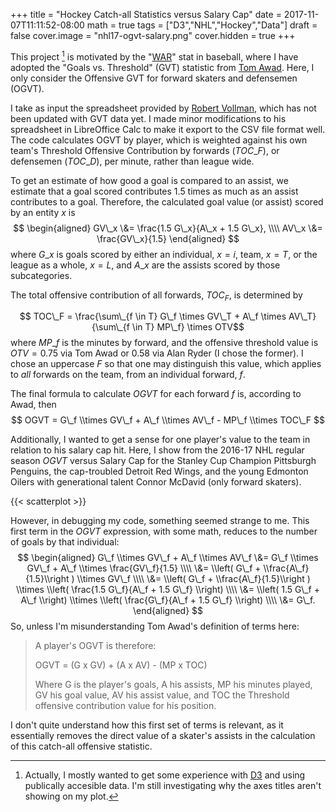 +++
title = "Hockey Catch-all Statistics versus Salary Cap"
date = 2017-11-07T11:11:52-08:00
math = true
tags = ["D3","NHL","Hockey","Data"]
draft = false
cover.image = "nhl17-ogvt-salary.png"
cover.hidden = true
+++

This project [^1] is motivated by the "[WAR](https://en.wikipedia.org/wiki/Wins_Above_Replacement)" stat in baseball, where I have adopted the "Goals vs. Threshold" (GVT) statistic from [Tom Awad](https://web.archive.org/web/20130407214751/http://hockeyprospectus.com/article.php?articleid=236).  Here, I only consider the Offensive GVT for forward skaters and defensemen (OGVT).  
<!--more-->
I take as input the spreadsheet provided by [Robert Vollman](http://www.hockeyabstract.com/testimonials/nhl2016-17playerdata), which has not been updated with GVT data yet.  I made minor modifications to his spreadsheet in LibreOffice Calc to make it export to the CSV file format well.   The code calculates OGVT by player, which is weighted against his own team's Threshold Offensive Contribution by forwards ($TOC\_F$), or defensemen ($TOC\_D$), per minute, rather than league wide.  


To get an estimate of how good a goal is compared to an assist, we estimate that a goal scored contributes 1.5 times as much as an assist contributes to a goal.  Therefore, the calculated goal value (or assist) scored by an entity $x$ is 
$$
\begin{aligned}
  GV\_x \&= \frac{1.5 G\_x}{A\_x + 1.5 G\_x}, \\\\ 
  AV\_x \&= \frac{GV\_x}{1.5}
\end{aligned}
$$
where $G\_x$ is goals scored by either an individual, $x=i$, team, $x=T$, or the league as a whole, $x=L$, and $A\_x$ are the assists scored by those subcategories.

The total offensive contribution of all forwards, $TOC_F$, is determined by 

$$ TOC\_F = \frac{\sum\_{f \in T} G\_f \times GV\_T + A\_f \times AV\_T}{\sum\_{f \in T} MP\_f} \times OTV$$
where $MP\_f$ is the minutes by forward, and the offensive threshold value is $OTV = 0.75$ via Tom Awad or $0.58$ via Alan Ryder (I chose the former).  I chose an uppercase $F$ so that one may distinguish this value, which applies to *all* forwards on the team, from an individual forward, $f$.

The final formula to calculate $OGVT$ for each forward $f$ is, according to Awad, then
$$
OGVT = G\_f \\times GV\_f + A\_f \\times AV\_f - MP\_f \\times TOC\_F
$$

Additionally, I wanted to get a sense for one player's value to the team  in relation to his salary cap hit.  Here, I show from the 2016-17 NHL regular season $OGVT$ versus Salary Cap for the Stanley Cup Champion Pittsburgh Penguins, the cap-troubled Detroit Red Wings, and the young Edmonton Oilers with generational talent Connor McDavid (only forward skaters).

{{< scatterplot >}}

However, in debugging my code, something seemed strange to me.  This first term in the $OGVT$ expression, with some math, reduces to the number of goals by that individual:
$$
\begin{aligned}
G\_f \\times GV\_f + A\_f \\times AV\_f 
  \&= G\_f \\times GV\_f + A\_f \\times \frac{GV\_f}{1.5} \\\\
  \&= \\left( G\_f  + \\frac{A\_f}{1.5}\\right ) 
      \\times GV\_f \\\\
  \&= \\left( G\_f  + \\frac{A\_f}{1.5}\\right ) 
      \\times \\left( \frac{1.5 G\_f}{A\_f + 1.5 G\_f} \\right) \\\\
  \&= \\left( 1.5 G\_f  + A\_f \\right) 
      \\times \\left( \frac{G\_f}{A\_f + 1.5 G\_f} \\right) \\\\
  \&= G\_f.
\end{aligned}
$$ 
So, unless I'm misunderstanding Tom Awad's definition of terms here:
> A player's OGVT is therefore:
>
> OGVT = (G x GV) + (A x AV) - (MP x TOC)
>
> Where G is the player's goals, A his assists, MP his minutes played, GV his goal value, AV his assist value, and TOC the Threshold offensive contribution value for his position.

I don't quite understand how this first set of terms is relevant, as it essentially removes the direct value of a skater's assists in the calculation of this catch-all offensive statistic.

[^1]: Actually, I mostly wanted to get some experience with [D3](https://d3js.org/) and using publically accesible data.  I'm still investigating why the axes titles aren't showing on my plot.
